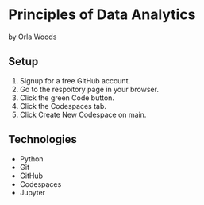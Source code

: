 # Principles of Data Analytics

by Orla Woods

## Setup

1. Signup for a free GitHub account.
2. Go to the respoitory page in your browser.
3. Click the green Code button.
4. Click the Codespaces tab.
5. Click Create New Codespace on main.

## Technologies

- Python
- Git
- GitHub
- Codespaces
- Jupyter

